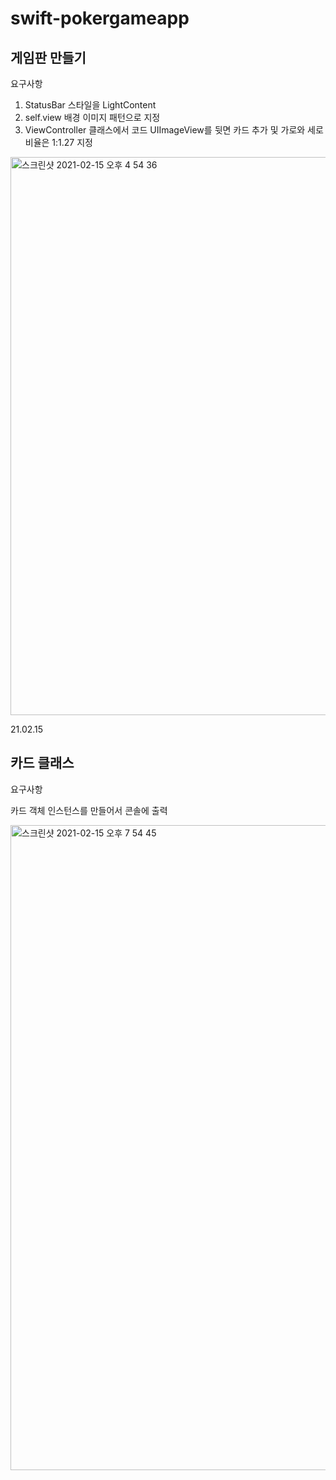 # swift-pokergameapp
## 게임판 만들기

요구사항  

1. StatusBar 스타일을 LightContent
2.  self.view 배경 이미지 패턴으로 지정
3. ViewController 클래스에서 코드 UIImageView를 뒷면 카드 추가 및 가로와 세로 비율은 1:1.27 지정

<img width="893" alt="스크린샷 2021-02-15 오후 4 54 36" src="https://user-images.githubusercontent.com/33626693/107919386-90d80180-6fae-11eb-9e24-e1eb45762021.png">

21.02.15 

## 카드 클래스

요구사항 

카드  객체 인스턴스를 만들어서 콘솔에 출력

<img width="1032" alt="스크린샷 2021-02-15 오후 7 54 45" src="https://user-images.githubusercontent.com/33626693/107937738-af96c200-6fc7-11eb-9eee-5f3bcfe9216f.png">